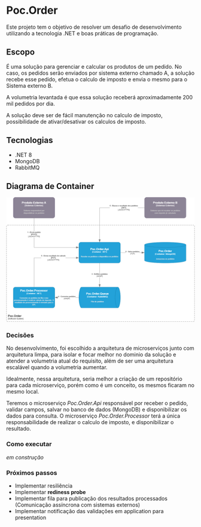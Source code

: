 # Poc.Order
Este projeto tem o objetivo de resolver um desafio de desenvolvimento utilizando a tecnologia .NET e boas práticas de programação.

## Escopo
É uma solução para gerenciar e calcular os produtos de um pedido. No caso, os pedidos serão enviados por sistema externo chamado A, a solução recebe esse pedido, efetua o calculo de imposto e envia o mesmo para o Sistema externo B.

A volumetria levantada é que essa solução receberá aproximadamente 200 mil pedidos por dia.

A solução deve ser de fácil manutenção no calculo de imposto, possibilidade de ativar/desativar os calculos de imposto.

## Tecnologias
- .NET 8
- MongoDB
- RabbitMQ

## Diagrama de Container
![Diagrama de Container](docs/Poc.Order.Diagram.Container.png)

### Decisões
No desenvolvimento, foi escolhido a arquitetura de microserviços junto com arquitetura limpa, para isolar e focar melhor no dominio da solução e atender a volumetria atual do requisito, além de ser uma arquitetura escalável quando a volumetria aumentar.

Idealmente, nessa arquitetura, seria melhor a criação de um repositório para cada microserviço, porém como é um conceito, os mesmos ficaram no mesmo local.

Teremos o microserviço *Poc.Order.Api* responsável por receber o pedido, validar campos, salvar no banco de dados (MongoDB) e disponibilizar os dados para consulta. O microserviço *Poc.Order.Processor* terá a única responsabilidade de realizar o calculo de imposto, e disponibilizar o resultado.

### Como executar
*em construção*

### Próximos passos
- Implementar resiliência
- Implementar **rediness probe**
- Implementar fila para publicação dos resultados processados (Comunicação assíncrona com sistemas externos)
- Implementar notificação das validações em application para presentation